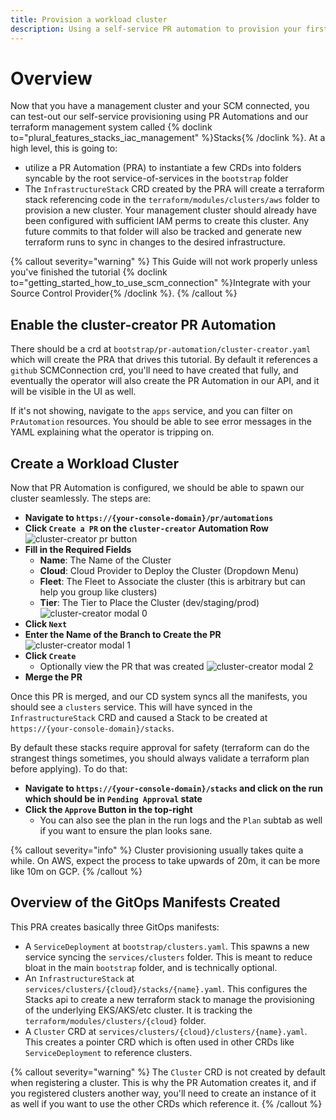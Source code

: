```yaml
---
title: Provision a workload cluster
description: Using a self-service PR automation to provision your first workload cluster
---
```


# Overview

Now that you have a management cluster and your SCM connected, you can test-out our self-service provisioning using PR Automations and our terraform management system called {% doclink to="plural_features_stacks_iac_management" %}Stacks{% /doclink %}.  At a high level, this is going to:

* utilize a PR Automation (PRA) to instantiate a few CRDs into folders syncable by the root service-of-services in the `bootstrap` folder
* The `InfrastructureStack` CRD created by the PRA will create a terraform stack referencing code in the `terraform/modules/clusters/aws` folder to provision a new cluster.  Your management cluster should already have been configured with sufficient IAM perms to create this cluster.  Any future commits to that folder will also be tracked and generate new terraform runs to sync in changes to the desired infrastructure.

{% callout severity="warning" %}
This Guide will not work properly unless you've finished the tutorial {% doclink to="getting_started_how_to_use_scm_connection" %}Integrate with your Source Control Provider{% /doclink %}.
{% /callout %}

## Enable the cluster-creator PR Automation

There should be a crd at `bootstrap/pr-automation/cluster-creator.yaml` which will create the PRA that drives this tutorial.  By default it references a `github` SCMConnection crd, you'll need to have created that fully, and eventually the operator will also create the PR Automation in our API, and it will be visible in the UI as well.

If it's not showing, navigate to the `apps` service, and you can filter on `PrAutomation` resources.  You should be able to see error messages in the YAML explaining what the operator is tripping on.

## **Create a Workload Cluster** 

Now that PR Automation is configured, we should be able to spawn our cluster seamlessly.  The steps are:

* **Navigate to `https://{your-console-domain}/pr/automations`**  
* **Click `Create a PR` on the `cluster-creator` Automation Row**  
![cluster-creator pr button](/images/how-to/cluster-creator-obj.png)
* **Fill in the Required Fields**  
  * **Name**: The Name of the Cluster
  * **Cloud**: Cloud Provider to Deploy the Cluster (Dropdown Menu)
  * **Fleet**: The Fleet to Associate the cluster (this is arbitrary but can help you group like clusters)
  * **Tier**: The Tier to Place the Cluster (dev/staging/prod)
![cluster-creator modal 0](/images/how-to/cluster-creator-modal-0.png)
* **Click `Next`**
* **Enter the Name of the Branch to Create the PR**
![cluster-creator modal 1](/images/how-to/cluster-creator-modal-1.png)
* **Click `Create`**
  * Optionally view the PR that was created
![cluster-creator modal 2](/images/how-to/cluster-creator-modal-2.png)
* **Merge the PR**

Once this PR is merged, and our CD system syncs all the manifests, you should see a `clusters` service.  This will have synced in the `InfrastructureStack` CRD and caused a Stack to be created at `https://{your-console-domain}/stacks`.

By default these stacks require approval for safety (terraform can do the strangest things sometimes, you should always validate a terraform plan before applying).  To do that:

* **Navigate to `https://{your-console-domain}/stacks` and click on the run which should be in `Pending Approval` state**
* **Click the `Approve` Button in the top-right**
  * You can also see the plan in the run logs and the `Plan` subtab as well if you want to ensure the plan looks sane.


{% callout severity="info" %}
Cluster provisioning usually takes quite a while.  On AWS, expect the process to take upwards of 20m, it can be more like 10m on GCP.
{% /callout %}

## Overview of the GitOps Manifests Created

This PRA creates basically three GitOps manifests:

* A `ServiceDeployment` at `bootstrap/clusters.yaml`.  This spawns a new service syncing the `services/clusters` folder.  This is meant to reduce bloat in the main `bootstrap` folder, and is technically optional.
* An `InfrastructureStack` at `services/clusters/{cloud}/stacks/{name}.yaml`.  This configures the Stacks api to create a new terraform stack to manage the provisioning of the underlying EKS/AKS/etc cluster.  It is tracking the `terraform/modules/clusters/{cloud}` folder.
* A `Cluster` CRD at `services/clusters/{cloud}/clusters/{name}.yaml`.  This creates a pointer CRD which is often used in other CRDs like `ServiceDeployment` to reference clusters.

{% callout severity="warning" %}
The `Cluster` CRD is not created by default when registering a cluster. This is why the PR Automation creates it, and if you registered clusters another way, you'll need to create an instance of it as well if you want to use the other CRDs which reference it. 
{% /callout %}